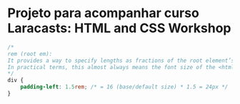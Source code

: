 # Projeto para acompanhar curso Laracasts: HTML and CSS Workshop

```css
/*
rem (root em):
It provides a way to specify lengths as fractions of the root element’s font size. 
In practical terms, this almost always means the font size of the <html> element.
*/
div {
    padding-left: 1.5rem; /* = 16 (base/default size) * 1.5 = 24px */
}
```